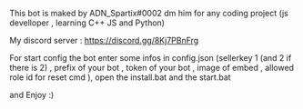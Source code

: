 This bot is maked by ADN_Spartix#0002 dm him for any coding project (js develloper , learning C++ JS and Python)

My discord server : https://discord.gg/8Kj7PBnFrg

For start config the bot enter some infos in config.json (sellerkey 1 (and 2 if there is 2) , prefix of your bot , token of your bot , image of embed , allowed role id for reset cmd ), open the install.bat and the start.bat 

and Enjoy :)
